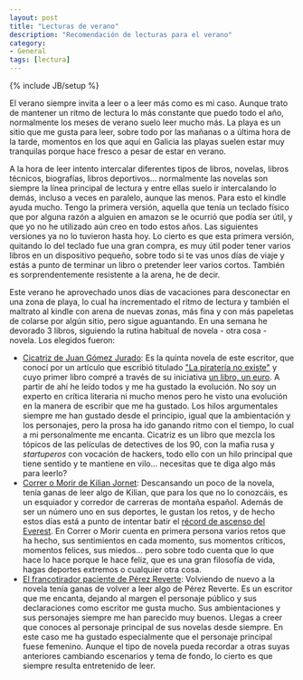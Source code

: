 ```yaml
---
layout: post
title: "Lecturas de verano"
description: "Recomendación de lecturas para el verano"
category:
- General 
tags: [lectura]
---
```

{% include JB/setup %}

El verano siempre invita a leer o a leer más como es mi caso. Aunque trato de mantener un ritmo de lectura lo más constante que puedo todo el año, normalmente los meses de verano suelo leer mucho más. La playa es un sitio que me gusta para leer, sobre todo por las mañanas o a última hora de la tarde, momentos en los que aquí en Galicia las playas suelen estar muy tranquilas porque hace fresco a pesar de estar en verano. 

A la hora de leer intento intercalar diferentes tipos de libros, novelas, libros técnicos, biografías, libros deportivos... normalmente las novelas son siempre la línea principal de lectura y entre ellas suelo ir intercalando lo demás, incluso a veces en paralelo, aunque las menos. Para esto el kindle ayuda mucho. Tengo la primera versión, aquella que tenía un teclado físico que por alguna razón a alguien en amazon se le ocurrió que podía ser útil, y que yo no he utilizado aún creo en todo estos años. Las siguientes versiones ya no lo tuvieron hasta hoy. Lo cierto es que esta primera versión, quitando lo del teclado fue una gran compra, es muy útil poder tener varios libros en un dispositivo pequeño, sobre todo si te vas unos días de viaje y estás a punto de terminar un libro o pretender leer varios cortos. También es sorprendentemente resistente a la arena, he de decir.

Este verano he aprovechado unos días de vacaciones para desconectar en una zona de playa, lo cual ha incrementado el ritmo de lectura y también el maltrato al kindle con arena de nuevas zonas, más fina y con más papeletas de colarse por algún sitio, pero sigue aguantando. En una semana he devorado 3 libros, siguiendo la rutina habitual de novela - otra cosa - novela. Los elegidos fueron:

* [Cicatriz de Juan Gómez Jurado](https://www.amazon.es/Cicatriz-Juan-G%C3%B3mez-Jurado-ebook/dp/B016OK7KIE/ref=sr_1_1_twi_kin_1?ie=UTF8&qid=1465830646&sr=8-1&keywords=juan+gomez+jurado): Es la quinta novela de este escritor, que conocí por un artículo que escribió titulado ["La piratería no existe"](https://hipertextual.com/2011/01/la-pirateria-no-existe) y cuyo primer libro compré a través de su iniciativa [un libro, un euro](http://www.1libro1euro.es/). A partir de ahí he leído todos y me ha gustado la evolución. No soy un experto en crítica literaria ni mucho menos pero he visto una evolución en la manera de escribir que me ha gustado. Los hilos argumentales siempre me han gustado desde el principio, igual que la ambientación y los personajes, pero la prosa ha ido ganando ritmo con el tiempo, lo cual a mi personalmente me encanta. Cicatriz es un libro que mezcla los tópicos de las películas de detectives de los 90, con la mafia rusa y *startuperos* con vocación de hackers, todo ello con un hilo principal que tiene sentido y te mantiene en vilo... necesitas que te diga algo más para leerlo?
* [Correr o Morir de Kilian Jornet](https://www.amazon.es/Correr-morir-Kilian-Jornet-Burgadas-ebook/dp/B0068OVKU6?ie=UTF8&SubscriptionId=AKIAJUEQ2H4IMEQPN7LA&tag=kindlelibros-21): Descansando un poco de la novela, tenía ganas de leer algo de Kilian, que para los que no lo conozcáis, es un esquiador y corredor de carreras de montaña español. Además de ser un número uno en sus deportes, le gustan los retos, y de hecho estos días está a punto de intentar batir el [récord de ascenso del Everest](http://deportes.elpais.com/deportes/2016/07/28/actualidad/1469729232_783148.html). En Correr o Morir cuenta en primera persona varios retos que ha hecho, sus sentimientos en cada momento, sus momentos críticos, momentos felices, sus miedos... pero sobre todo cuenta que lo que hace lo hace porque le hace feliz, que es una gran filosofía de vida, hagas deportes extremos o cualquier otra cosa.
* [El francotirador paciente de Pérez Reverte](https://www.amazon.es/El-francotirador-paciente-Arturo-P%C3%A9rez-Reverte-ebook/dp/B00G6JDA0G/ref=sr_1_1?ie=UTF8&qid=1471371667&sr=8-1&keywords=el+francotirador+paciente+kindle): Volviendo de nuevo a la novela tenía ganas de volver a leer algo de Pérez Reverte. Es un escritor que me encanta, dejando al margen el personaje público y sus declaraciones como escritor me gusta mucho. Sus ambientaciones y sus personajes siempre me han parecido muy buenos. Llegas a creer que conoces al personaje principal de sus novelas desde siempre. En este caso me ha gustado especialmente que el personaje principal fuese femenino. Aunque el tipo de novela pueda recordar a otras suyas anteriores cambiando escenarios y tema de fondo, lo cierto es que siempre resulta entretenido de leer.

